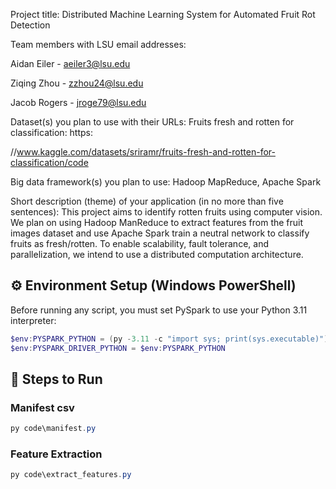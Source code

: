 Project title: Distributed Machine Learning System for Automated Fruit Rot Detection



Team members with LSU email addresses: 

Aidan Eiler - aeiler3@lsu.edu

Ziqing Zhou - zzhou24@lsu.edu

Jacob Rogers - jroge79@lsu.edu



Dataset(s) you plan to use with their URLs: Fruits fresh and rotten for classification: https:

//www.kaggle.com/datasets/sriramr/fruits-fresh-and-rotten-for-classification/code



Big data framework(s) you plan to use: Hadoop MapReduce, Apache Spark



Short description (theme) of your application (in no more than five sentences): This project aims to identify rotten fruits using computer vision. We plan on using Hadoop ManReduce to extract features from the fruit images dataset and use Apache Spark train a neutral network to classify fruits as fresh/rotten. To enable scalability, fault tolerance, and parallelization, we intend to use a distributed computation architecture.

## ⚙️ Environment Setup (Windows PowerShell)

Before running any script, you must set PySpark to use your Python 3.11 interpreter:

```powershell
$env:PYSPARK_PYTHON = (py -3.11 -c "import sys; print(sys.executable)")
$env:PYSPARK_DRIVER_PYTHON = $env:PYSPARK_PYTHON
```

## 🧩 Steps to Run

### Manifest csv

```powershell
py code\manifest.py
```

### Feature Extraction

```powershell
py code\extract_features.py
```

